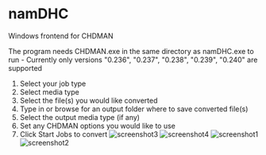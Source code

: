 # namDHC
Windows frontend for CHDMAN

The program needs CHDMAN.exe in the same directory as namDHC.exe to run - Currently only versions "0.236", "0.237", "0.238", "0.239", "0.240" are supported

1. Select your job type
2. Select media type
3. Select the file(s) you would like converted
4. Type in or browse for an output folder where to save converted file(s)
5. Select the output media type (if any)
6. Set any CHDMAN options you would like to use
7. Click Start Jobs to convert
![screenshot3](https://user-images.githubusercontent.com/4080439/159406926-ed97a23e-f1a6-49ff-8ddc-6fcc3fda4490.png)
![screenshot4](https://user-images.githubusercontent.com/4080439/159406927-99a2207a-d32d-4034-9d1d-d819fb5da533.png)
![screenshot1](https://user-images.githubusercontent.com/4080439/159406928-450a448f-eb06-4d6b-a3ce-a393d4e28b80.png)
![screenshot2](https://user-images.githubusercontent.com/4080439/159406929-5de2bd22-c6fb-4e98-afc3-46c1093d091d.png)
